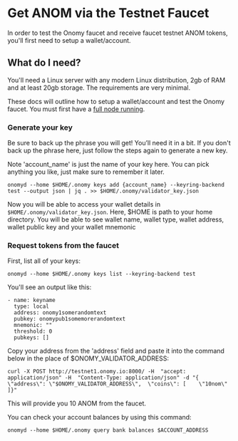 # Get ANOM via the Testnet Faucet

In order to test the Onomy faucet and receive faucet testnet ANOM tokens, you'll first need to setup a wallet/account.

## What do I need?

You'll need a Linux server with any modern Linux distribution, 2gb of RAM and at least 20gb storage. The requirements are very minimal.

These docs will outline how to setup a wallet/account and test the Onomy faucet. You must first have a [full node running](setting-up-a-fullnode.md).


### Generate your key

Be sure to back up the phrase you will get! You’ll need it in a bit. If you don't back up the phrase here, just follow the steps again to generate a new key.

Note 'account_name' is just the name of your key here. You can pick anything you like, just make sure to remember it later.


```
onomyd --home $HOME/.onomy keys add {account_name} --keyring-backend test --output json | jq . >> $HOME/.onomy/validator_key.json
```
Now you will be able to access your wallet details in `$HOME/.onomy/validator_key.json`. Here, $HOME is path to your home directory. You will be able to see wallet name, wallet type, wallet address, wallet public key and your wallet mnemonic
### Request tokens from the faucet

First, list all of your keys:

```
onomyd --home $HOME/.onomy keys list --keyring-backend test
```

You'll see an output like this:

```
- name: keyname
  type: local
  address: onomy1somerandomtext
  pubkey: onomypub1somemorerandomtext
  mnemonic: ""
  threshold: 0
  pubkeys: []

```

Copy your address from the 'address' field and paste it into the command below in the place of $ONOMY_VALIDATOR_ADDRESS:

```
curl -X POST http://testnet1.onomy.io:8000/ -H  "accept: application/json" -H  "Content-Type: application/json" -d "{  \"address\": \"$ONOMY_VALIDATOR_ADDRESS\",  \"coins\": [    \"10nom\"  ]}"
```

This will provide you 10 ANOM from the faucet.

You can check your account balances by using this command:
```
onomyd --home $HOME/.onomy query bank balances $ACCOUNT_ADDRESS 

```
